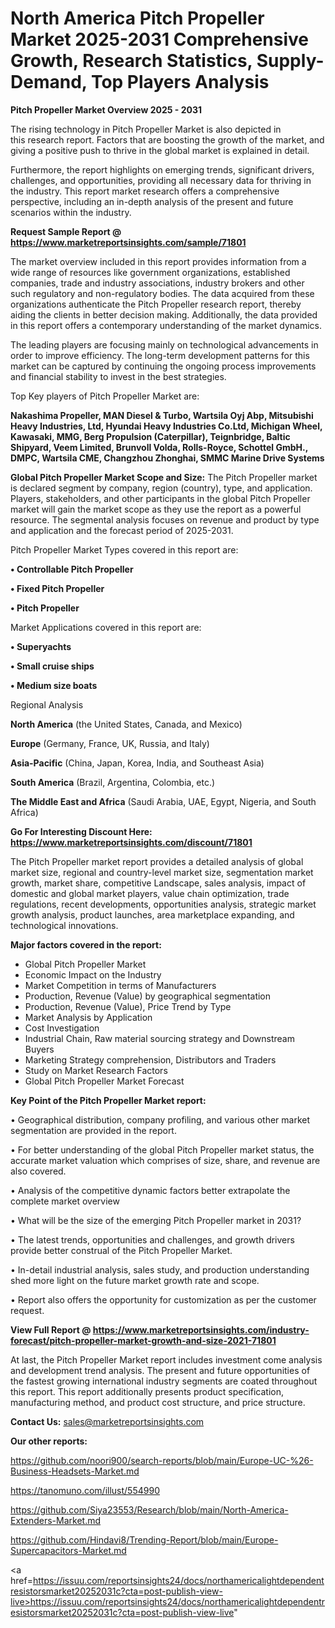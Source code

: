 # North America Pitch Propeller Market 2025-2031 Comprehensive Growth, Research Statistics, Supply-Demand,  Top Players Analysis

<Strong> Pitch Propeller Market Overview 2025 - 2031</strong>

The rising technology in Pitch Propeller Market is also depicted in this research report. Factors that are boosting the growth of the market, and giving a positive push to thrive in the global market is explained in detail.

Furthermore, the report highlights on emerging trends, significant drivers, challenges, and opportunities, providing all necessary data for thriving in the industry. This report market research offers a comprehensive perspective, including an in-depth analysis of the present and future scenarios within the industry.

<strong>Request Sample Report @ <a href=https://www.marketreportsinsights.com/sample/71801>https://www.marketreportsinsights.com/sample/71801</a></strong>

The market overview included in this report provides information from a wide range of resources like government organizations, established companies, trade and industry associations, industry brokers and other such regulatory and non-regulatory bodies. The data acquired from these organizations authenticate the Pitch Propeller research report, thereby aiding the clients in better decision making. Additionally, the data provided in this report offers a contemporary understanding of the market dynamics.

The leading players are focusing mainly on technological advancements in order to improve efficiency. The long-term development patterns for this market can be captured by continuing the ongoing process improvements and financial stability to invest in the best strategies.

Top Key players of Pitch Propeller Market are:

<strong>Nakashima Propeller, MAN Diesel & Turbo, Wartsila Oyj Abp, Mitsubishi Heavy Industries, Ltd, Hyundai Heavy Industries Co.Ltd, Michigan Wheel, Kawasaki, MMG, Berg Propulsion (Caterpillar), Teignbridge, Baltic Shipyard, Veem Limited, Brunvoll Volda, Rolls-Royce, Schottel GmbH., DMPC, Wartsila CME, Changzhou Zhonghai, SMMC Marine Drive Systems</strong>

<strong><b>Global Pitch Propeller Market Scope and Size:</b></strong>
The Pitch Propeller market is declared segment by company, region (country), type, and application. Players, stakeholders, and other participants in the global Pitch Propeller market will gain the market scope as they use the report as a powerful resource. The segmental analysis focuses on revenue and product by type and application and the forecast period of 2025-2031.

Pitch Propeller Market Types covered in this report are:

<strong>• Controllable Pitch Propeller

• Fixed Pitch Propeller

• Pitch Propeller</strong>

Market Applications covered in this report are:

<strong>• Superyachts

• Small cruise ships

• Medium size boats</strong> 

Regional Analysis

<strong>North America</strong> (the United States, Canada, and Mexico)

<strong>Europe</strong> (Germany, France, UK, Russia, and Italy)

<strong>Asia-Pacific</strong> (China, Japan, Korea, India, and Southeast Asia)

<strong>South America</strong> (Brazil, Argentina, Colombia, etc.)

<strong>The Middle East and Africa</strong> (Saudi Arabia, UAE, Egypt, Nigeria, and South Africa)

<strong>Go For Interesting Discount Here: <a href=https://www.marketreportsinsights.com/discount/71801>https://www.marketreportsinsights.com/discount/71801</a></strong>

The Pitch Propeller market report provides a detailed analysis of global market size, regional and country-level market size, segmentation market growth, market share, competitive Landscape, sales analysis, impact of domestic and global market players, value chain optimization, trade regulations, recent developments, opportunities analysis, strategic market growth analysis, product launches, area marketplace expanding, and technological innovations.

<strong><b>Major factors covered in the report:</b></strong>
<ul>
  <li>Global Pitch Propeller Market </li>
  <li>Economic Impact on the Industry</li>
  <li>Market Competition in terms of Manufacturers</li>
  <li>Production, Revenue (Value) by geographical segmentation</li>
  <li>Production, Revenue (Value), Price Trend by Type</li>
  <li>Market Analysis by Application</li>
  <li>Cost Investigation</li>
  <li>Industrial Chain, Raw material sourcing strategy and Downstream Buyers</li>
  <li>Marketing Strategy comprehension, Distributors and Traders</li>
  <li>Study on Market Research Factors</li>
  <li>Global Pitch Propeller Market Forecast</li>
</ul>

<strong><b>Key Point of the Pitch Propeller Market report:</b></strong>

• Geographical distribution, company profiling, and various other market segmentation are provided in the report.

• For better understanding of the global Pitch Propeller market status, the accurate market valuation which comprises of size, share, and revenue are also covered.

• Analysis of the competitive dynamic factors better extrapolate the complete market overview

• What will be the size of the emerging Pitch Propeller market in 2031?

• The latest trends, opportunities and challenges, and growth drivers provide better construal of the Pitch Propeller Market.

• In-detail industrial analysis, sales study, and production understanding shed more light on the future market growth rate and scope.

• Report also offers the opportunity for customization as per the customer request.

<strong><b>View Full Report @ <a href=https://www.marketreportsinsights.com/industry-forecast/pitch-propeller-market-growth-and-size-2021-71801>https://www.marketreportsinsights.com/industry-forecast/pitch-propeller-market-growth-and-size-2021-71801</a></b></strong>


At last, the Pitch Propeller Market report includes investment come analysis and development trend analysis. The present and future opportunities of the fastest growing international industry segments are coated throughout this report. This report additionally presents product specification, manufacturing method, and product cost structure, and price structure.

<strong>Contact Us:</strong>
sales@marketreportsinsights.com

<strong>Our other reports:</strong>

<a href=https://github.com/noori900/search-reports/blob/main/Europe-UC-%26-Business-Headsets-Market.md>https://github.com/noori900/search-reports/blob/main/Europe-UC-%26-Business-Headsets-Market.md</a>

<a href=https://tanomuno.com/illust/554990>https://tanomuno.com/illust/554990</a>

<a href=https://github.com/Siya23553/Research/blob/main/North-America-Extenders-Market.md>https://github.com/Siya23553/Research/blob/main/North-America-Extenders-Market.md</a>

<a href=https://github.com/Hindavi8/Trending-Report/blob/main/Europe-Supercapacitors-Market.md>https://github.com/Hindavi8/Trending-Report/blob/main/Europe-Supercapacitors-Market.md</a>

<a href=https://issuu.com/reportsinsights24/docs/northamericalightdependentresistorsmarket20252031c?cta=post-publish-view-live>https://issuu.com/reportsinsights24/docs/northamericalightdependentresistorsmarket20252031c?cta=post-publish-view-live</a>"
